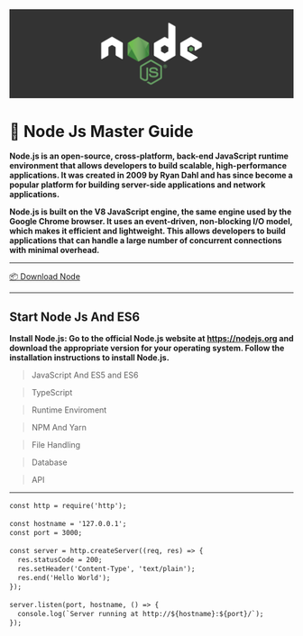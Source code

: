 <img src="./node.png" bgcolor="teal">

# 🥇 Node Js Master Guide  

**Node.js is an open-source, cross-platform, back-end JavaScript runtime environment that allows developers to build scalable, high-performance applications. It was created in 2009 by Ryan Dahl and has since become a popular platform for building server-side applications and network applications.**

**Node.js is built on the V8 JavaScript engine, the same engine used by the Google Chrome browser. It uses an event-driven, non-blocking I/O model, which makes it efficient and lightweight. This allows developers to build applications that can handle a large number of concurrent connections with minimal overhead.**

<hr>

<a href="https://nodejs.org/dist/v18.16.0/node-v18.16.0-x64.msi">📦 Download Node</a>

<hr>

## Start Node Js And ES6

**Install Node.js: Go to the official Node.js website at https://nodejs.org and download the appropriate version for your operating system. Follow the installation instructions to install Node.js.**

> JavaScript And ES5 and ES6

> TypeScript

> Runtime Enviroment

> NPM And Yarn

> File Handling

> Database

> API

<hr>

```
const http = require('http');
 
const hostname = '127.0.0.1';
const port = 3000;
 
const server = http.createServer((req, res) => {
  res.statusCode = 200;
  res.setHeader('Content-Type', 'text/plain');
  res.end('Hello World');
});
 
server.listen(port, hostname, () => {
  console.log(`Server running at http://${hostname}:${port}/`);
});
```
